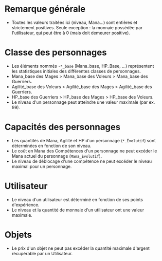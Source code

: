 # Remarque générale
- Toutes les valeurs traitées ici (niveau, Mana...) sont entières et strictement positives. Seule exception : la monnaie possédée par l'utilisateur, qui peut être à 0 (mais doit demeurer positive).
# Classe des personnages
- Les éléments nommés `-*_base` (Mana_base, HP_Base, ...) représentent les statistiques initiales des différentes classes de personnages.
- Mana_base des Mages > Mana_base des Voleurs > Mana_base des Guerriers.
- Agilité_base des Voleurs > Agilité_base des Mages > Agilité_base des Guerriers.
- HP_base des Guerriers > HP_base des Mages > HP_base des Voleurs.
- Le niveau d'un personnage peut atteindre une valeur maximale (par ex. 99).

# Capacités des personnages
- Les quantités de Mana, Agilité et HP d'un personnage (`*_Évolutif`) sont déterminées en fonction de son niveau.
- Le coût en Mana des Compétences d'un personnage ne peut excéder le Mana actuel du personnage (`Mana_Évolutif`).
- Le niveau de déblocage d'une compétence ne peut excéder le niveau maximal pour un personnage.

# Utilisateur
- Le niveau d'un utilisateur est déterminé en fonction de ses points d'expérience.
- Le niveau et la quantité de monnaie d'un utilisateur ont une valeur maximale.

# Objets
- Le prix d'un objet ne peut pas excéder la quantité maximale d'argent récupérable par un Utilisateur.
